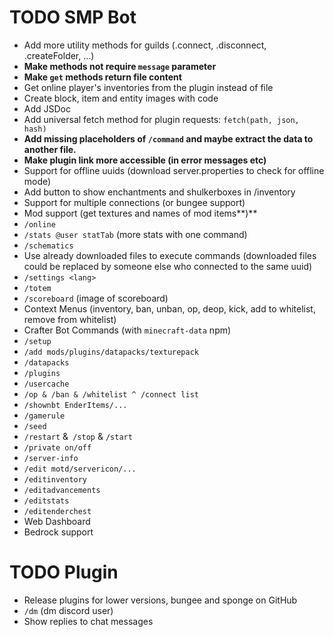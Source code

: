 # TODO SMP Bot

+ Add more utility methods for guilds (.connect, .disconnect, .createFolder, ...)
+ **Make methods not require `message` parameter**
+ **Make `get` methods return file content**
+ Get online player's inventories from the plugin instead of file
+ Create block, item and entity images with code
+ Add JSDoc
+ Add universal fetch method for plugin requests: `fetch(path, json, hash)`
+ **Add missing placeholders of `/command` and maybe extract the data to another file.**
+ **Make plugin link more accessible (in error messages etc)**
+ Support for offline uuids (download server.properties to check for offline mode)
+ Add button to show enchantments and shulkerboxes in /inventory
+ Support for multiple connections (or bungee support)
+ Mod support (get textures and names of mod items**)**
+ `/online`
+ `/stats @user statTab` (more stats with one command)
+ `/schematics`
+ Use already downloaded files to execute commands (downloaded files could be replaced by someone else who connected to the same uuid)
+ `/settings <lang>`
+ `/totem`
+ `/scoreboard` (image of scoreboard)
+ Context Menus (inventory, ban, unban, op, deop, kick, add to whitelist, remove from whitelist)
+ Crafter Bot Commands (with `minecraft-data` npm)
+ `/setup`
+ `/add mods/plugins/datapacks/texturepack`
+ `/datapacks`
+ `/plugins`
+ `/usercache`
+ `/op & /ban & /whitelist ^ /connect list`
+ `/shownbt EnderItems/...`
+ `/gamerule`
+ `/seed`
+ `/restart` &` /stop` & `/start`
+ `/private on/off`
+ `/server-info`
+ `/edit motd/servericon/...`
+ `/editinventory`
+ `/editadvancements`
+ `/editstats`
+ `/editenderchest`
+ Web Dashboard
+ Bedrock support

# TODO Plugin
+ Release plugins for lower versions, bungee and sponge on GitHub
+ `/dm` (dm discord user)
+ Show replies to chat messages